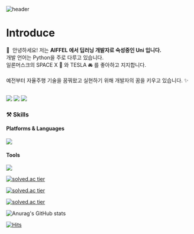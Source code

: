 <!-- 자기소개 하는 문단 -->
![header](https://capsule-render.vercel.app/api?type=egg&color=auto&height=300&section=header&text=Uni1023&fontSize=90)


# Introduce
<p>
  👋&nbsp; 안녕하세요! 저는 <b>AIFFEL 에서 딥러닝 개발자로 숙성중인 Uni 입니다. </b><br/>
  개발 언어는 Python을 주로 다루고 있습니다.<br/>
  일론머스크의 SPACE X 🚀 와 TESLA 🚘 를 좋아하고 지지합니다.
 <br/><br/>
  예전부터 자율주행 기술을 꿈꿔왔고 실현하기 위해 개발자의 꿈을 키우고 있습니다. ✨ <br/><br/>
</p>

<!-- 블로그, 이메일, 인스타그램 등 SNS 넣는 문단 -->
<p>
  <a href="https://velog.io/@uni1023" target="_blank"><img src="https://img.shields.io/badge/Blog-DD0B78?style=flat-square&logo=GitHub%20Sponsors&logoColor=white"/></a>
  <a href="mailto:yoonsy1023@gmail.com" target="_blank"><img src="https://img.shields.io/badge/yoonsy1023@gmail.com-EA4335?style=flat-square&logo=Gmail&logoColor=white"/></a>
  <a href="https://www.instagram.com/unigram_1023/?hl=ko" target="_blank"><img src="https://img.shields.io/badge/unigram_1023-E4405F?style=flat-square&logo=Instagram&logoColor=white"/></a>
</p>

<!-- 테크닉 능력, 플랫폼, 사용 언어 나열하는 문단. -->
### ⚒ Skills
#### Platforms & Languages
<p>
  <img src="https://img.shields.io/badge/Python-3178C6?style=flat-square&logo=TypeScript&logoColor=white"/>
</p>

#### Tools
<p>
  <img src="https://img.shields.io/badge/Git-F05032?style=flat-square&logo=Git&logoColor=white"/>
</p>

<!-- 백준 알고리즘 계급도.ver1 -->
[![solved.ac tier](http://mazassumnida.wtf/api/generate_badge?boj={uni1023})](https://solved.ac/{uni1023})<br/>
<!-- 백준 알고리즘 계급도.ver2 -->
[![solved.ac tier](http://mazassumnida.wtf/api/v2/generate_badge?boj={uni1023})](https://solved.ac/{uni1023})<br/>
<!-- 백준 알고리즘 계급도.mini -->
[![solved.ac tier](http://mazassumnida.wtf/api/mini/generate_badge?boj={uni1023})](https://solved.ac/{uni1023})<br/>

<!-- stat 표시 -->
![Anurag's GitHub stats](https://github-readme-stats.vercel.app/api?username=uni1023&show_icons=true&theme=radical)

<!-- 방문자 수 표시 -->
[![Hits](https://hits.seeyoufarm.com/api/count/incr/badge.svg?url=https%3A%2F%2Fgithub.com%2Funi1023&count_bg=%23FFFFFF&title_bg=%23000000&icon=apple.svg&icon_color=%23FF0000&title=%EB%B0%A9%EB%AC%B8%EC%9E%90+%EC%88%98&edge_flat=false)](https://hits.seeyoufarm.com)
